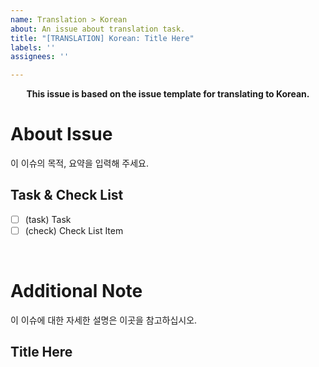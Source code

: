 ```yaml
---
name: Translation > Korean
about: An issue about translation task.
title: "[TRANSLATION] Korean: Title Here"
labels: ''
assignees: ''

---
```


<p align="center"><strong>This issue is based on the issue template for translating to Korean.</strong></p>

# About Issue

이 이슈의 목적, 요약을 입력해 주세요.
<!-- Describe the purpose or summary of this issue. -->

## Task & Check List

- [ ] (task) Task
- [ ] (check) Check List Item

<br />

# Additional Note

이 이슈에 대한 자세한 설명은 이곳을 참고하십시오.

## Title Here

<!-- 부연 설명 -->
